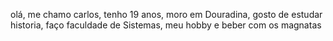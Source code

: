 olá, me chamo carlos, tenho 19 anos, moro em Douradina, gosto de estudar historia, faço faculdade de Sistemas, meu hobby e beber com os magnatas

